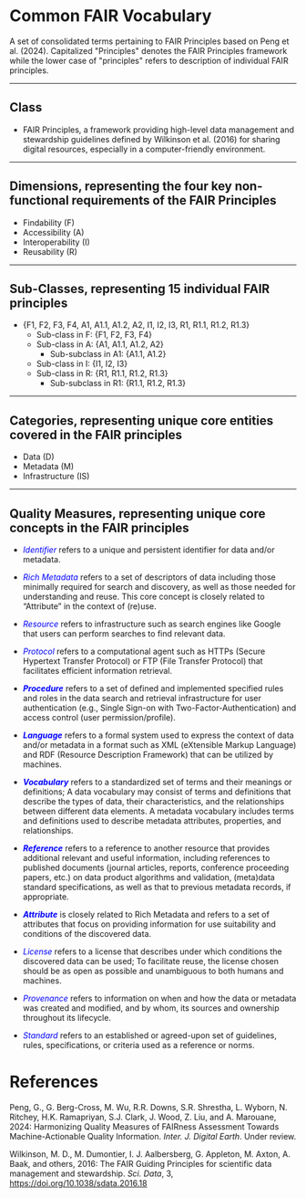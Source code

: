 Common FAIR Vocabulary
======================
A set of consolidated terms pertaining to FAIR Principles based on Peng et al. (2024). Capitalized "Principles" denotes the FAIR Principles framework while the lower case of "principles" refers to description of individual FAIR principles.

-------
 Class
-------
  * FAIR Principles, a framework providing high-level data management and stewardship guidelines defined by Wilkinson et al. (2016) for sharing digital resources, especially in a computer-friendly environment.

------------------------------------------------------------------------------------------
 Dimensions, representing the four key non-functional requirements of the FAIR Principles
------------------------------------------------------------------------------------------
  * Findability (F) 
  * Accessibility (A)
  * Interoperability (I)
  * Reusability (R) 

----------------------------------------------------------
 Sub-Classes, representing 15 individual FAIR principles
---------------------------------------------------------- 
  * {F1, F2, F3, F4, A1, A1.1, A1.2, A2, I1, I2, I3, R1, R1.1, R1.2, R1.3}
    * Sub-class in F: {F1, F2, F3, F4}
    * Sub-class in A: {A1, A1.1, A1.2, A2}
      * Sub-subclass in A1: {A1.1, A1.2}
    * Sub-class in I: {I1, I2, I3}
    * Sub-class in R: {R1, R1.1, R1.2, R1.3}
      * Sub-subclass in R1: {R1.1, R1.2, R1.3}

------------------------------------------------------------------------------
 Categories, representing unique core entities covered in the FAIR principles
------------------------------------------------------------------------------
  * Data (D)
  * Metadata (M)
  * Infrastructure (IS)

---------------------------------------------------------------------------- 
 Quality Measures, representing unique core concepts in the FAIR principles
---------------------------------------------------------------------------- 
  * <span style="color:blue">_Identifier_</span> refers to a unique and persistent identifier for data and/or metadata.
    
  * <span style="color:blue">_Rich Metadata_</span> refers to a set of descriptors of data including those minimally required for search and discovery, as well as those needed for understanding and reuse. This core concept is closely related to “Attribute” in the context of (re)use.
    
  * <span style="color:blue">_Resource_ </span>refers to infrastructure such as search engines like Google that users can perform searches to find relevant data.
    
  * <span style="color:blue">_Protocol_</span> refers to a computational agent such as HTTPs (Secure Hypertext Transfer Protocol) or FTP (File Transfer Protocol) that facilitates efficient information retrieval.
    
  * <span style="color:blue">***Procedure***</span> refers to a set of defined and implemented specified rules and roles in the data search and retrieval infrastructure for user authentication (e.g., Single Sign-on with Two-Factor-Authentication) and access control (user permission/profile).
    
  * <span style="color:blue">***Language***</span> refers to a formal system used to express the context of data and/or metadata in a format such as XML (eXtensible Markup Language) and RDF (Resource Description Framework) that can be utilized by machines.
    
  * <span style="color:blue">***Vocabulary***</span> refers to a standardized set of terms and their meanings or definitions; A data vocabulary may consist of terms and definitions that describe the types of data, their characteristics, and the relationships between different data elements. A metadata vocabulary includes terms and definitions used to describe metadata attributes, properties, and relationships.
    
  * <span style="color:blue">***Reference***</span> refers to a reference to another resource that provides additional relevant and useful information, including references to published documents (journal articles, reports, conference proceeding papers, etc.) on data product algorithms and validation, (meta)data standard specifications, as well as that to previous metadata records, if appropriate.
    
  * <span style="color:blue">***Attribute***</span> is closely related to Rich Metadata and refers to a set of attributes that focus on providing information for use suitability and conditions of the discovered data.
    
  * <span style="color:blue">_License_</span> refers to a license that describes under which conditions the discovered data can be used; To facilitate reuse, the license chosen should be as open as possible and unambiguous to both humans and machines.
    
  * <span style="color:blue">_Provenance_</span> refers to information on when and how the data or metadata was created and modified, and by whom, its sources and ownership throughout its lifecycle.
     
  * <span style="color:blue">_Standard_</span> refers to an established or agreed-upon set of guidelines, rules, specifications, or criteria used as a reference or norms.

References
==========
Peng, G., G. Berg-Cross, M. Wu, R.R. Downs, S.R. Shrestha, L. Wyborn, N. Ritchey, H.K. Ramapriyan, S.J. Clark, J. Wood, Z. Liu, and A. Marouane, 2024: Harmonizing Quality Measures of FAIRness Assessment Towards Machine-Actionable Quality Information. *Inter. J. Digital Earth*. Under review.

Wilkinson, M. D.,  M. Dumontier, I. J. Aalbersberg, G. Appleton, M. Axton, A. Baak, and others, 2016: The FAIR Guiding Principles for scientific data management and stewardship. *Sci. Data*,  3,  https://doi.org/10.1038/sdata.2016.18  

